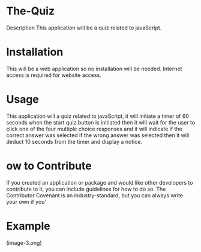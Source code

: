# The-Quiz
Description
This application will be a quiz related to javaScript. 

# Installation
This will be a web application so no installation will be needed. Internet access is required for website access.

# Usage
This application will a quiz related to javaScript, it will initiate a timer of 60 seconds when the start quiz button is initiated 
then it will wait for the user to click one of the four multiple choice responses and it will indicate if the correct answer was selected if the wrong answer was selected then it will deduct 10 seconds from the timer and display a notice.

# ow to Contribute
If you created an application or package and would like other developers to contribute to it, you can include guidelines for how to do so. The Contributor Covenant is an industry-standard, but you can always write your own if you'

# Example 
(image-3.png)